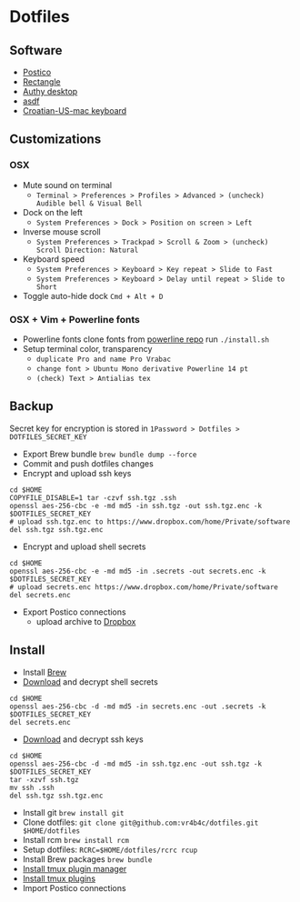 # Dotfiles

## Software
- [Postico](https://eggerapps.at/postico/)
- [Rectangle](http://rectangleapp.com)
- [Authy desktop](https://authy.com/download/)
- [asdf](https://github.com/asdf-vm/asdf#setup)
- [Croatian-US-mac keyboard](https://github.com/kost/Croatian-US-mac#installation)

## Customizations

### OSX
  - Mute sound on terminal
    - `Terminal > Preferences > Profiles > Advanced > (uncheck) Audible bell & Visual Bell`
  - Dock on the left
    - `System Preferences > Dock > Position on screen > Left`
  - Inverse mouse scroll
    - `System Preferences > Trackpad > Scroll & Zoom > (uncheck) Scroll Direction: Natural`
  - Keyboard speed
    - `System Preferences > Keyboard > Key repeat > Slide to Fast`
    - `System Preferences > Keyboard > Delay until repeat > Slide to Short`
  - Toggle auto-hide dock `Cmd + Alt + D`

### OSX + Vim + Powerline fonts
  - Powerline fonts
    clone fonts from [powerline repo](https://github.com/powerline/fonts)
    run `./install.sh`
  - Setup terminal color, transparency
    - `duplicate Pro and name Pro Vrabac`
    - `change font > Ubuntu Mono derivative Powerline 14 pt`
    - `(check) Text > Antialias tex`

## Backup
Secret key for encryption is stored in `1Password > Dotfiles > DOTFILES_SECRET_KEY`
  - Export Brew bundle `brew bundle dump --force`
  - Commit and push dotfiles changes
  - Encrypt and upload ssh keys
```
cd $HOME
COPYFILE_DISABLE=1 tar -czvf ssh.tgz .ssh
openssl aes-256-cbc -e -md md5 -in ssh.tgz -out ssh.tgz.enc -k $DOTFILES_SECRET_KEY
# upload ssh.tgz.enc to https://www.dropbox.com/home/Private/software
del ssh.tgz ssh.tgz.enc
```
  - Encrypt and upload shell secrets
```
cd $HOME
openssl aes-256-cbc -e -md md5 -in .secrets -out secrets.enc -k $DOTFILES_SECRET_KEY
# upload secrets.enc https://www.dropbox.com/home/Private/software
del secrets.enc
```
  - Export Postico connections
    - upload archive to [Dropbox](https://www.dropbox.com/home/Private/software/postico-connections)

## Install
  - Install [Brew](https://brew.sh)
  - [Download](https://www.dropbox.com/home/Private/software/secrets.enc) and decrypt shell secrets
```
cd $HOME
openssl aes-256-cbc -d -md md5 -in secrets.enc -out .secrets -k $DOTFILES_SECRET_KEY
del secrets.enc
```
  - [Download](https://www.dropbox.com/home/Private/software/ssh.tgz.enc) and decrypt ssh keys
```
cd $HOME
openssl aes-256-cbc -d -md md5 -in ssh.tgz.enc -out ssh.tgz -k $DOTFILES_SECRET_KEY
tar -xzvf ssh.tgz
mv ssh .ssh
del ssh.tgz ssh.tgz.enc
```
  - Install git `brew install git`
  - Clone dotfiles: `git clone git@github.com:vr4b4c/dotfiles.git $HOME/dotfiles`
  - Install rcm `brew install rcm`
  - Setup dotfiles: `RCRC=$HOME/dotfiles/rcrc rcup`
  - Install Brew packages `brew bundle`
  - [Install tmux plugin manager](https://github.com/tmux-plugins/tpm#installation)
  - [Install tmux plugins](https://github.com/tmux-plugins/tpm#installing-plugins)
  - Import Postico connections
